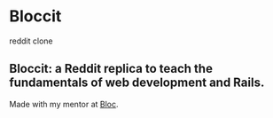 # Bloccit
reddit clone

 ## Bloccit: a Reddit replica to teach the fundamentals of web development and Rails.
 
 Made with my mentor at [Bloc](http://bloc.io).